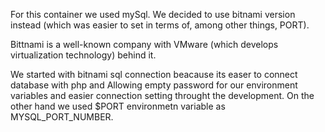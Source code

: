 For this container we used mySql. We  decided to use bitnami version instead (which was easier to set in terms of, among other things, PORT).

Bittnami is a well-known company with VMware (which develops virtualization technology) behind it.
 
 We started with bitnami sql connection beacause its easer to connect database with php and 
 Allowing empty password for our environment variables and easier connection setting throught the development.
 On the other hand we used $PORT environmetn variable as  MYSQL_PORT_NUMBER.

